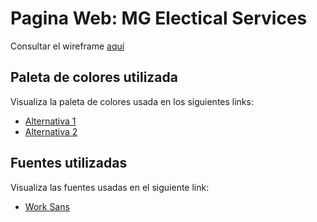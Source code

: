# Pagina Web: MG Electical Services 
Consultar el wireframe [aquí](https://www.figma.com/file/XtcnttCPAJbM26LDa4ixQ3/Wireframe?node-id=0%3A1&t=i9Co2pkntcnj6NnK-1)

## Paleta de colores utilizada
Visualiza la paleta de colores usada en los siguientes links: 
- [Alternativa 1](https://coolors.co/017ea7-00143c-014a73-012b53-fafafa)
- [Alternativa 2](https://coolors.co/017ea7-00143c-014a73-012b53-d8dbe2)

## Fuentes utilizadas
Visualiza las fuentes usadas en el siguiente link:
- [Work Sans](https://fonts.google.com/specimen/Work+Sans)
